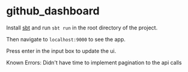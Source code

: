 # github_dashboard

Install [sbt](https://www.scala-sbt.org/) and run `sbt run` in the root directory of the project.

Then navigate to `localhost:9000` to see the app. 

Press enter in the input box to update the ui.

Known Errors:
Didn't have time to implement pagination to the api calls

